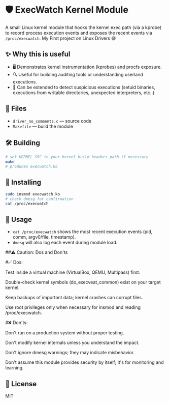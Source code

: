 # 🛡️ ExecWatch Kernel Module

A small Linux kernel module that hooks the kernel exec path (via a kprobe) to record process execution events and exposes the recent events via `/proc/execwatch`.
My First project on Linux Drivers 😅


## ✨ Why this is useful 

- 🖥️ Demonstrates kernel instrumentation (kprobes) and procfs exposure.
- 🔍 Useful for building auditing tools or understanding userland executions.
- 🚨 Can be extended to detect suspicious executions (setuid binaries, executions from writable directories, unexpected interpreters, etc..).


## 📂 Files

- `driver_no_comments.c` —  source code
- `Makefile` — build the module


## 🛠️ Building

```bash
# set KERNEL_SRC to your kernel build headers path if necessary
make
# produces execwatch.ko
````

## 🚀 Installing

```bash
sudo insmod execwatch.ko
# check dmesg for confirmation
cat /proc/execwatch
```

## 👀 Usage

* `cat /proc/execwatch` shows the most recent execution events (pid, comm, argv0/file, timestamp).
* `dmesg` will also log each event during module load.


##⚠️ Caution: Dos and Don'ts

#✅ Dos:

Test inside a virtual machine (VirtualBox, QEMU, Multipass) first.

Double-check kernel symbols (do_execveat_common) exist on your target kernel.

Keep backups of important data; kernel crashes can corrupt files.

Use root privileges only when necessary for insmod and reading /proc/execwatch.

#❌ Don'ts:

Don't run on a production system without proper testing.

Don't modify kernel internals unless you understand the impact.

Don't ignore dmesg warnings; they may indicate misbehavior.

Don't assume this module provides security by itself; it's for monitoring and learning.


## 📜 License

MIT

